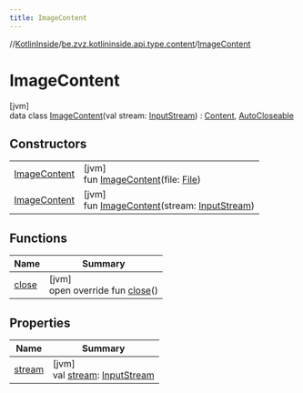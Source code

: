 ```yaml
---
title: ImageContent
---
```

//[KotlinInside](../../../index.html)/[be.zvz.kotlininside.api.type.content](../index.html)/[ImageContent](index.html)



# ImageContent



[jvm]\
data class [ImageContent](index.html)(val stream: [InputStream](https://docs.oracle.com/javase/7/docs/api/java/io/InputStream.html)) : [Content](../-content/index.html), [AutoCloseable](https://docs.oracle.com/javase/7/docs/api/java/lang/AutoCloseable.html)



## Constructors


| | |
|---|---|
| [ImageContent](-image-content.html) | [jvm]<br>fun [ImageContent](-image-content.html)(file: [File](https://docs.oracle.com/javase/7/docs/api/java/io/File.html)) |
| [ImageContent](-image-content.html) | [jvm]<br>fun [ImageContent](-image-content.html)(stream: [InputStream](https://docs.oracle.com/javase/7/docs/api/java/io/InputStream.html)) |


## Functions


| Name | Summary |
|---|---|
| [close](close.html) | [jvm]<br>open override fun [close](close.html)() |


## Properties


| Name | Summary |
|---|---|
| [stream](stream.html) | [jvm]<br>val [stream](stream.html): [InputStream](https://docs.oracle.com/javase/7/docs/api/java/io/InputStream.html) |

